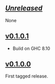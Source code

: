 ## [*Unreleased*](https://github.com/freckle/aws-xray-client/compare/aws-xray-client-wai-v0.1.0.1...main)

None

## [v0.1.0.1](https://github.com/freckle/aws-xray-client/compare/aws-xray-client-wai-v0.1.0.0...aws-xray-client-wait-v0.1.0.1)

- Build on GHC 8.10

## [v0.1.0.0](https://github.com/freckle/aws-xray-client/tree/aws-xray-client-wai-v0.1.0.0)

First tagged release.
